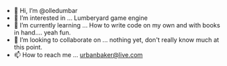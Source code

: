 - 👋 Hi, I’m @olledumbar
- 👀 I’m interested in ... Lumberyard game engine
- 🌱 I’m currently learning ... How to write code on my own and with books in hand.... yeah fun.
- 💞️ I’m looking to collaborate on ... nothing yet, don't really know much at this point.
- 📫 How to reach me ... urbanbaker@live.com


<!---
olledumbar/olledumbar is a ✨ special ✨ repository because its `README.md` (this file) appears on your GitHub profile.
You can click the Preview link to take a look at your changes.
--->
